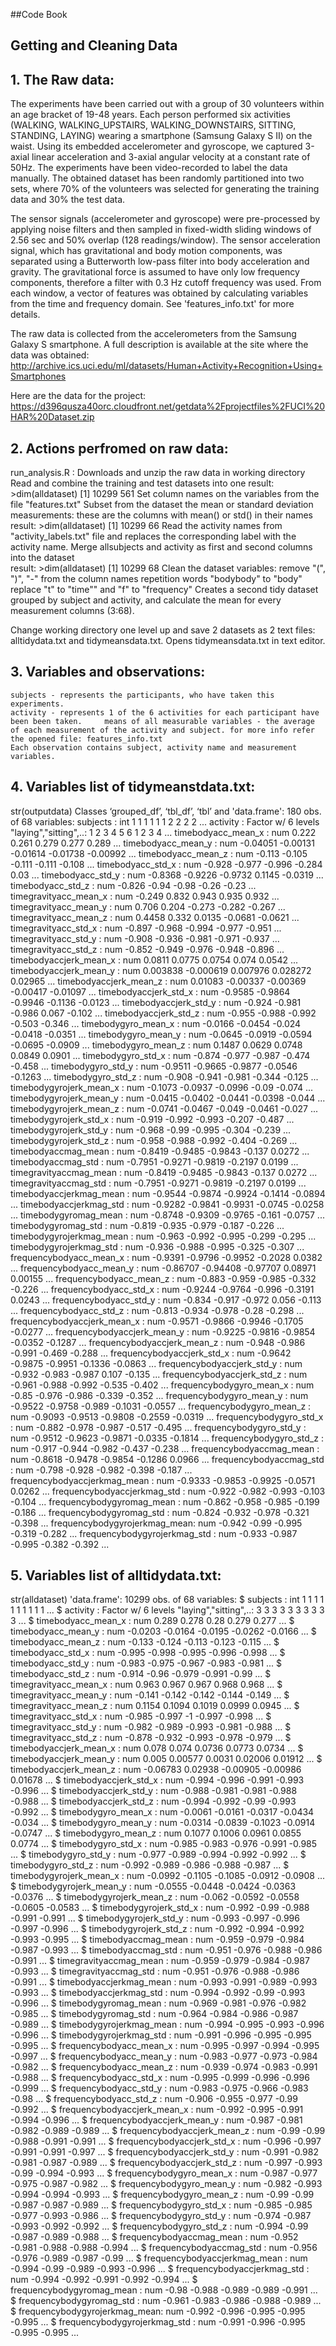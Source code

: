 ##Code Book
## Getting and Cleaning Data
 
## 1. The Raw data: 
The experiments have been carried out with a group of 30 volunteers within an age bracket of 19-48 years. Each person performed six activities (WALKING, WALKING_UPSTAIRS, WALKING_DOWNSTAIRS, SITTING, STANDING, LAYING) wearing a smartphone (Samsung Galaxy S II) on the waist. Using its embedded accelerometer and gyroscope, we captured 3-axial linear acceleration and 3-axial angular velocity at a constant rate of 50Hz. The experiments have been video-recorded to label the data manually. The obtained dataset has been randomly partitioned into two sets, where 70% of the volunteers was selected for generating the training data and 30% the test data. 

The sensor signals (accelerometer and gyroscope) were pre-processed by applying noise filters and then sampled in fixed-width sliding windows of 2.56 sec and 50% overlap (128 readings/window). The sensor acceleration signal, which has gravitational and body motion components, was separated using a Butterworth low-pass filter into body acceleration and gravity. The gravitational force is assumed to have only low frequency components, therefore a filter with 0.3 Hz cutoff frequency was used. From each window, a vector of features was obtained by calculating variables from the time and frequency domain. See 'features_info.txt' for more details.

The raw data is collected from the accelerometers from the Samsung Galaxy S smartphone. A full description is available at the site where the data was obtained:
    http://archive.ics.uci.edu/ml/datasets/Human+Activity+Recognition+Using+Smartphones

Here are the data for the project:
    https://d396qusza40orc.cloudfront.net/getdata%2Fprojectfiles%2FUCI%20HAR%20Dataset.zip

## 2. Actions perfromed on raw data:
run_analysis.R :
  Downloads and unzip the raw data in working directory 
  Read and combine the training and test datasets into one
      result: 
          >dim(alldataset) 
          [1] 10299   561
  Set column names on the variables from the file "features.txt"
  Subset from the dataset the  mean or standard deviation measurements: 
      these are the columns with mean() or std() in their names
      result: 
          >dim(alldataset)
          [1] 10299    66
  Read the activity names from "activity_labels.txt" file and replaces the corresponding label with the activity name. 
  Merge allsubjects and activity as first and second columns into the dataset      
        result: 
        >dim(alldataset)
        [1] 10299    68
  Clean the dataset variables: 
    remove "(", ")", "-" from the column names 
    repetition words "bodybody" to "body"
    replace "t" to "time"" and "f" to "frequency"
  Creates a second tidy dataset grouped by subject and activity, and calculate the mean for every measurement columns (3:68).
    
  Change working directory one level up and save 2 datasets as 2 text files: alltidydata.txt and tidymeansdata.txt. Opens tidymeansdata.txt in text editor. 
  
## 3. Variables and observations:
    subjects - represents the participants, who have taken this experiments.
    activity - represents 1 of the 6 activities for each participant have been been taken.     means of all measurable variables - the average of each measurement of the activity and subject. for more info refer the opened file: features_info.txt
    Each observation contains subject, activity name and measurement variables.
    
## 4. Variables list of tidymeanstdata.txt: 
str(outputdata)
Classes ‘grouped_df’, ‘tbl_df’, ‘tbl’ and 'data.frame':	180 obs. of  68 variables:
 subjects                     : int  1 1 1 1 1 1 2 2 2 2 ...
 activity                     : Factor w/ 6 levels "laying","sitting",..: 1 2 3 4 5 6 1 2 3 4 ...
   timebodyacc_mean_x           : num  0.222 0.261 0.279 0.277 0.289 ...
   timebodyacc_mean_y           : num  -0.04051 -0.00131 -0.01614 -0.01738 -0.00992 ...
   timebodyacc_mean_z           : num  -0.113 -0.105 -0.111 -0.111 -0.108 ...
   timebodyacc_std_x            : num  -0.928 -0.977 -0.996 -0.284 0.03 ...
   timebodyacc_std_y            : num  -0.8368 -0.9226 -0.9732 0.1145 -0.0319 ...
   timebodyacc_std_z            : num  -0.826 -0.94 -0.98 -0.26 -0.23 ...
   timegravityacc_mean_x        : num  -0.249 0.832 0.943 0.935 0.932 ...
   timegravityacc_mean_y        : num  0.706 0.204 -0.273 -0.282 -0.267 ...
   timegravityacc_mean_z        : num  0.4458 0.332 0.0135 -0.0681 -0.0621 ...
   timegravityacc_std_x         : num  -0.897 -0.968 -0.994 -0.977 -0.951 ...
   timegravityacc_std_y         : num  -0.908 -0.936 -0.981 -0.971 -0.937 ...
   timegravityacc_std_z         : num  -0.852 -0.949 -0.976 -0.948 -0.896 ...
   timebodyaccjerk_mean_x       : num  0.0811 0.0775 0.0754 0.074 0.0542 ...
   timebodyaccjerk_mean_y       : num  0.003838 -0.000619 0.007976 0.028272 0.02965 ...
   timebodyaccjerk_mean_z       : num  0.01083 -0.00337 -0.00369 -0.00417 -0.01097 ...
   timebodyaccjerk_std_x        : num  -0.9585 -0.9864 -0.9946 -0.1136 -0.0123 ...
   timebodyaccjerk_std_y        : num  -0.924 -0.981 -0.986 0.067 -0.102 ...
   timebodyaccjerk_std_z        : num  -0.955 -0.988 -0.992 -0.503 -0.346 ...
   timebodygyro_mean_x          : num  -0.0166 -0.0454 -0.024 -0.0418 -0.0351 ...
   timebodygyro_mean_y          : num  -0.0645 -0.0919 -0.0594 -0.0695 -0.0909 ...
   timebodygyro_mean_z          : num  0.1487 0.0629 0.0748 0.0849 0.0901 ...
   timebodygyro_std_x           : num  -0.874 -0.977 -0.987 -0.474 -0.458 ...
   timebodygyro_std_y           : num  -0.9511 -0.9665 -0.9877 -0.0546 -0.1263 ...
   timebodygyro_std_z           : num  -0.908 -0.941 -0.981 -0.344 -0.125 ...
   timebodygyrojerk_mean_x      : num  -0.1073 -0.0937 -0.0996 -0.09 -0.074 ...
   timebodygyrojerk_mean_y      : num  -0.0415 -0.0402 -0.0441 -0.0398 -0.044 ...
   timebodygyrojerk_mean_z      : num  -0.0741 -0.0467 -0.049 -0.0461 -0.027 ...
   timebodygyrojerk_std_x       : num  -0.919 -0.992 -0.993 -0.207 -0.487 ...
   timebodygyrojerk_std_y       : num  -0.968 -0.99 -0.995 -0.304 -0.239 ...
   timebodygyrojerk_std_z       : num  -0.958 -0.988 -0.992 -0.404 -0.269 ...
   timebodyaccmag_mean          : num  -0.8419 -0.9485 -0.9843 -0.137 0.0272 ...
   timebodyaccmag_std           : num  -0.7951 -0.9271 -0.9819 -0.2197 0.0199 ...
   timegravityaccmag_mean       : num  -0.8419 -0.9485 -0.9843 -0.137 0.0272 ...
   timegravityaccmag_std        : num  -0.7951 -0.9271 -0.9819 -0.2197 0.0199 ...
   timebodyaccjerkmag_mean      : num  -0.9544 -0.9874 -0.9924 -0.1414 -0.0894 ...
   timebodyaccjerkmag_std       : num  -0.9282 -0.9841 -0.9931 -0.0745 -0.0258 ...
   timebodygyromag_mean         : num  -0.8748 -0.9309 -0.9765 -0.161 -0.0757 ...
   timebodygyromag_std          : num  -0.819 -0.935 -0.979 -0.187 -0.226 ...
   timebodygyrojerkmag_mean     : num  -0.963 -0.992 -0.995 -0.299 -0.295 ...
   timebodygyrojerkmag_std      : num  -0.936 -0.988 -0.995 -0.325 -0.307 ...
   frequencybodyacc_mean_x      : num  -0.9391 -0.9796 -0.9952 -0.2028 0.0382 ...
   frequencybodyacc_mean_y      : num  -0.86707 -0.94408 -0.97707 0.08971 0.00155 ...
   frequencybodyacc_mean_z      : num  -0.883 -0.959 -0.985 -0.332 -0.226 ...
   frequencybodyacc_std_x       : num  -0.9244 -0.9764 -0.996 -0.3191 0.0243 ...
   frequencybodyacc_std_y       : num  -0.834 -0.917 -0.972 0.056 -0.113 ...
   frequencybodyacc_std_z       : num  -0.813 -0.934 -0.978 -0.28 -0.298 ...
   frequencybodyaccjerk_mean_x  : num  -0.9571 -0.9866 -0.9946 -0.1705 -0.0277 ...
   frequencybodyaccjerk_mean_y  : num  -0.9225 -0.9816 -0.9854 -0.0352 -0.1287 ...
   frequencybodyaccjerk_mean_z  : num  -0.948 -0.986 -0.991 -0.469 -0.288 ...
   frequencybodyaccjerk_std_x   : num  -0.9642 -0.9875 -0.9951 -0.1336 -0.0863 ...
   frequencybodyaccjerk_std_y   : num  -0.932 -0.983 -0.987 0.107 -0.135 ...
   frequencybodyaccjerk_std_z   : num  -0.961 -0.988 -0.992 -0.535 -0.402 ...
   frequencybodygyro_mean_x     : num  -0.85 -0.976 -0.986 -0.339 -0.352 ...
   frequencybodygyro_mean_y     : num  -0.9522 -0.9758 -0.989 -0.1031 -0.0557 ...
   frequencybodygyro_mean_z     : num  -0.9093 -0.9513 -0.9808 -0.2559 -0.0319 ...
   frequencybodygyro_std_x      : num  -0.882 -0.978 -0.987 -0.517 -0.495 ...
   frequencybodygyro_std_y      : num  -0.9512 -0.9623 -0.9871 -0.0335 -0.1814 ...
   frequencybodygyro_std_z      : num  -0.917 -0.944 -0.982 -0.437 -0.238 ...
   frequencybodyaccmag_mean     : num  -0.8618 -0.9478 -0.9854 -0.1286 0.0966 ...
   frequencybodyaccmag_std      : num  -0.798 -0.928 -0.982 -0.398 -0.187 ...
   frequencybodyaccjerkmag_mean : num  -0.9333 -0.9853 -0.9925 -0.0571 0.0262 ...
   frequencybodyaccjerkmag_std  : num  -0.922 -0.982 -0.993 -0.103 -0.104 ...
   frequencybodygyromag_mean    : num  -0.862 -0.958 -0.985 -0.199 -0.186 ...
   frequencybodygyromag_std     : num  -0.824 -0.932 -0.978 -0.321 -0.398 ...
   frequencybodygyrojerkmag_mean: num  -0.942 -0.99 -0.995 -0.319 -0.282 ...
   frequencybodygyrojerkmag_std : num  -0.933 -0.987 -0.995 -0.382 -0.392 ...

## 5. Variables list of alltidydata.txt:
str(alldataset)
'data.frame':	10299 obs. of  68 variables:
 $ subjects                     : int  1 1 1 1 1 1 1 1 1 1 ...
 $ activity                     : Factor w/ 6 levels "laying","sitting",..: 3 3 3 3 3 3 3 3 3 3 ...
 $ timebodyacc_mean_x           : num  0.289 0.278 0.28 0.279 0.277 ...
 $ timebodyacc_mean_y           : num  -0.0203 -0.0164 -0.0195 -0.0262 -0.0166 ...
 $ timebodyacc_mean_z           : num  -0.133 -0.124 -0.113 -0.123 -0.115 ...
 $ timebodyacc_std_x            : num  -0.995 -0.998 -0.995 -0.996 -0.998 ...
 $ timebodyacc_std_y            : num  -0.983 -0.975 -0.967 -0.983 -0.981 ...
 $ timebodyacc_std_z            : num  -0.914 -0.96 -0.979 -0.991 -0.99 ...
 $ timegravityacc_mean_x        : num  0.963 0.967 0.967 0.968 0.968 ...
 $ timegravityacc_mean_y        : num  -0.141 -0.142 -0.142 -0.144 -0.149 ...
 $ timegravityacc_mean_z        : num  0.1154 0.1094 0.1019 0.0999 0.0945 ...
 $ timegravityacc_std_x         : num  -0.985 -0.997 -1 -0.997 -0.998 ...
 $ timegravityacc_std_y         : num  -0.982 -0.989 -0.993 -0.981 -0.988 ...
 $ timegravityacc_std_z         : num  -0.878 -0.932 -0.993 -0.978 -0.979 ...
 $ timebodyaccjerk_mean_x       : num  0.078 0.074 0.0736 0.0773 0.0734 ...
 $ timebodyaccjerk_mean_y       : num  0.005 0.00577 0.0031 0.02006 0.01912 ...
 $ timebodyaccjerk_mean_z       : num  -0.06783 0.02938 -0.00905 -0.00986 0.01678 ...
 $ timebodyaccjerk_std_x        : num  -0.994 -0.996 -0.991 -0.993 -0.996 ...
 $ timebodyaccjerk_std_y        : num  -0.988 -0.981 -0.981 -0.988 -0.988 ...
 $ timebodyaccjerk_std_z        : num  -0.994 -0.992 -0.99 -0.993 -0.992 ...
 $ timebodygyro_mean_x          : num  -0.0061 -0.0161 -0.0317 -0.0434 -0.034 ...
 $ timebodygyro_mean_y          : num  -0.0314 -0.0839 -0.1023 -0.0914 -0.0747 ...
 $ timebodygyro_mean_z          : num  0.1077 0.1006 0.0961 0.0855 0.0774 ...
 $ timebodygyro_std_x           : num  -0.985 -0.983 -0.976 -0.991 -0.985 ...
 $ timebodygyro_std_y           : num  -0.977 -0.989 -0.994 -0.992 -0.992 ...
 $ timebodygyro_std_z           : num  -0.992 -0.989 -0.986 -0.988 -0.987 ...
 $ timebodygyrojerk_mean_x      : num  -0.0992 -0.1105 -0.1085 -0.0912 -0.0908 ...
 $ timebodygyrojerk_mean_y      : num  -0.0555 -0.0448 -0.0424 -0.0363 -0.0376 ...
 $ timebodygyrojerk_mean_z      : num  -0.062 -0.0592 -0.0558 -0.0605 -0.0583 ...
 $ timebodygyrojerk_std_x       : num  -0.992 -0.99 -0.988 -0.991 -0.991 ...
 $ timebodygyrojerk_std_y       : num  -0.993 -0.997 -0.996 -0.997 -0.996 ...
 $ timebodygyrojerk_std_z       : num  -0.992 -0.994 -0.992 -0.993 -0.995 ...
 $ timebodyaccmag_mean          : num  -0.959 -0.979 -0.984 -0.987 -0.993 ...
 $ timebodyaccmag_std           : num  -0.951 -0.976 -0.988 -0.986 -0.991 ...
 $ timegravityaccmag_mean       : num  -0.959 -0.979 -0.984 -0.987 -0.993 ...
 $ timegravityaccmag_std        : num  -0.951 -0.976 -0.988 -0.986 -0.991 ...
 $ timebodyaccjerkmag_mean      : num  -0.993 -0.991 -0.989 -0.993 -0.993 ...
 $ timebodyaccjerkmag_std       : num  -0.994 -0.992 -0.99 -0.993 -0.996 ...
 $ timebodygyromag_mean         : num  -0.969 -0.981 -0.976 -0.982 -0.985 ...
 $ timebodygyromag_std          : num  -0.964 -0.984 -0.986 -0.987 -0.989 ...
 $ timebodygyrojerkmag_mean     : num  -0.994 -0.995 -0.993 -0.996 -0.996 ...
 $ timebodygyrojerkmag_std      : num  -0.991 -0.996 -0.995 -0.995 -0.995 ...
 $ frequencybodyacc_mean_x      : num  -0.995 -0.997 -0.994 -0.995 -0.997 ...
 $ frequencybodyacc_mean_y      : num  -0.983 -0.977 -0.973 -0.984 -0.982 ...
 $ frequencybodyacc_mean_z      : num  -0.939 -0.974 -0.983 -0.991 -0.988 ...
 $ frequencybodyacc_std_x       : num  -0.995 -0.999 -0.996 -0.996 -0.999 ...
 $ frequencybodyacc_std_y       : num  -0.983 -0.975 -0.966 -0.983 -0.98 ...
 $ frequencybodyacc_std_z       : num  -0.906 -0.955 -0.977 -0.99 -0.992 ...
 $ frequencybodyaccjerk_mean_x  : num  -0.992 -0.995 -0.991 -0.994 -0.996 ...
 $ frequencybodyaccjerk_mean_y  : num  -0.987 -0.981 -0.982 -0.989 -0.989 ...
 $ frequencybodyaccjerk_mean_z  : num  -0.99 -0.99 -0.988 -0.991 -0.991 ...
 $ frequencybodyaccjerk_std_x   : num  -0.996 -0.997 -0.991 -0.991 -0.997 ...
 $ frequencybodyaccjerk_std_y   : num  -0.991 -0.982 -0.981 -0.987 -0.989 ...
 $ frequencybodyaccjerk_std_z   : num  -0.997 -0.993 -0.99 -0.994 -0.993 ...
 $ frequencybodygyro_mean_x     : num  -0.987 -0.977 -0.975 -0.987 -0.982 ...
 $ frequencybodygyro_mean_y     : num  -0.982 -0.993 -0.994 -0.994 -0.993 ...
 $ frequencybodygyro_mean_z     : num  -0.99 -0.99 -0.987 -0.987 -0.989 ...
 $ frequencybodygyro_std_x      : num  -0.985 -0.985 -0.977 -0.993 -0.986 ...
 $ frequencybodygyro_std_y      : num  -0.974 -0.987 -0.993 -0.992 -0.992 ...
 $ frequencybodygyro_std_z      : num  -0.994 -0.99 -0.987 -0.989 -0.988 ...
 $ frequencybodyaccmag_mean     : num  -0.952 -0.981 -0.988 -0.988 -0.994 ...
 $ frequencybodyaccmag_std      : num  -0.956 -0.976 -0.989 -0.987 -0.99 ...
 $ frequencybodyaccjerkmag_mean : num  -0.994 -0.99 -0.989 -0.993 -0.996 ...
 $ frequencybodyaccjerkmag_std  : num  -0.994 -0.992 -0.991 -0.992 -0.994 ...
 $ frequencybodygyromag_mean    : num  -0.98 -0.988 -0.989 -0.989 -0.991 ...
 $ frequencybodygyromag_std     : num  -0.961 -0.983 -0.986 -0.988 -0.989 ...
 $ frequencybodygyrojerkmag_mean: num  -0.992 -0.996 -0.995 -0.995 -0.995 ...
 $ frequencybodygyrojerkmag_std : num  -0.991 -0.996 -0.995 -0.995 -0.995 ...

